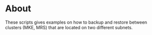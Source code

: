 # About

These scripts gives examples on how to backup and restore between clusters (MKE, MRS) that
are located on two different subnets.


